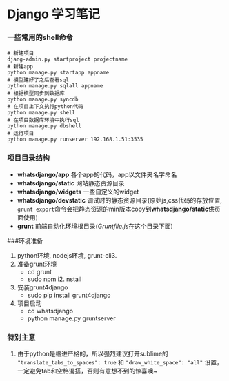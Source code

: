 # Django 学习笔记

### 一些常用的shell命令


	# 新建项目
	djang-admin.py startproject projectname
	# 新建app
	python manage.py startapp appname
	# 模型建好了之后查看sql
	python manage.py sqlall appname
	# 根据模型同步到数据库
	python manage.py syncdb
	# 在项目上下文执行python代码
	python manage.py shell
	# 在项目数据库环境中执行sql
	python manage.py dbshell
	# 运行项目
	python manage.py runserver 192.168.1.51:3535

### 项目目录结构

* **whatsdjango/app** 各个app的代码，app以文件夹名字命名 
* **whatsdjango/static** 网站静态资源目录
* **whatsdjango/widgets** 一些自定义的widget 
* **whatsdjango/devstatic** 调试时的静态资源目录(原始js,css代码的存放位置, `grunt export`命令会把静态资源的min版本copy到**whatsdjango/static**供页面使用)
* **grunt** 前端自动化环境根目录(*Gruntfile.js*在这个目录下面)

###环境准备
1. python环境, nodejs环境, grunt-cli3. 
2. 准备grunt环境 
	* cd grunt
    * sudo npm i2. nstall    
3. 安装grunt4django
	* sudo pip install grunt4django		
4. 项目启动
	* cd whatsdjango
	* python manage.py gruntserver


### 特别主意

1. 由于python是缩进严格的，所以强烈建议打开sublime的 `"translate_tabs_to_spaces": true` 和 `"draw_white_space": "all"` 设置，一定避免tab和空格混搭，否则有意想不到的惊喜噢~
